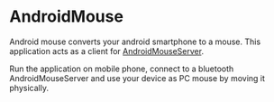 # AndroidMouse

Android mouse converts your android smartphone to a mouse. This application acts as a client for [AndroidMouseServer](https://github.com/Eimantoe/AndroidMouseServer). 

Run the application on mobile phone, connect to a bluetooth AndroidMouseServer and use your device as PC mouse by moving it physically.
